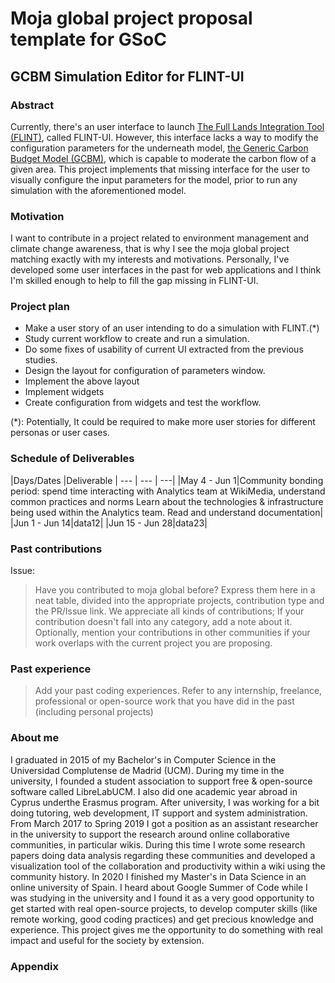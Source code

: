 # Moja global project proposal template for GSoC

## GCBM Simulation Editor for FLINT-UI

### Abstract

Currently, there's an user interface to launch [The Full Lands Integration Tool (FLINT)](https://moja.global/flint/), called FLINT-UI. However, this interface lacks a way to modify the configuration parameters for the underneath model, [the Generic Carbon Budget Model (GCBM)](https://community.moja.global/docs/GCBM/GCBM), which is capable to moderate the carbon flow of a given area. This project implements that missing interface for the user to visually configure the input parameters for the model, prior to run any simulation with the aforementioned model.

### Motivation

I want to contribute in a project related to environment management and climate change awareness, that is why I see the moja global project matching exactly with my interests and motivations. Personally, I've developed some user interfaces in the past for web applications and I think I'm skilled enough to help to fill the gap missing in FLINT-UI.

### Project plan

* Make a user story of an user intending to do a simulation with FLINT.(*)
* Study current workflow to create and run a simulation.
* Do some fixes of usability of current UI extracted from the previous studies.
* Design the layout for configuration of parameters window.
* Implement the above layout
* Implement widgets
* Create configuration from widgets and test the workflow.

(*): Potentially, It could be required to make more user stories for different personas or user cases.

### Schedule of Deliverables

|Days/Dates |Deliverable |
--- | --- | ---|
|May 4 - Jun 1|Community bonding period: spend time interacting with Analytics team at
WikiMedia, understand common practices and norms
Learn about the technologies & infrastructure being used within the Analytics
team. Read and understand documentation|
|Jun 1 - Jun 14|data12|
|Jun 15 - Jun 28|data23|




### Past contributions

Issue: 

> Have you contributed to moja global before? Express them here in a neat table, divided into the appropriate projects, contribution type and the PR/Issue link. We appreciate all kinds of contributions; If your contribution doesn't fall into any category, add a note about it. Optionally, mention your contributions in other communities if your work overlaps with the current project you are proposing.

### Past experience

> Add your past coding experiences. Refer to any internship, freelance, professional or open-source work that you have did in the past (including personal projects)

### About me
I graduated in 2015 of my Bachelor's in Computer Science in the Universidad Complutense de
Madrid (UCM). During my time in the university, I founded a student association to support free &
open-source software called LibreLabUCM. I also did one academic year abroad in Cyprus underthe Erasmus program. After university, I was working for a bit doing tutoring, web development, IT
support and system administration.
From March 2017 to Spring 2019 I got a position as an assistant researcher in the university to
support the research around online collaborative communities, in particular wikis. During this time I
wrote some research papers doing data analysis regarding these communities and developed a visualization tool of the collaboration and productivity within a wiki using the community history.
In 2020 I finished my Master's in Data Science in an online university of Spain.
I heard about Google Summer of Code while I was studying in the university and I found it as a
very good opportunity to get started with real open-source projects, to develop computer skills (like
remote working, good coding practices) and get precious knowledge and experience.
This project gives me the opportunity to do something with real impact and useful for the society by
extension.


### Appendix

